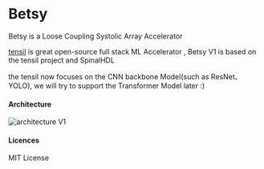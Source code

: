 # Betsy
Betsy is a Loose Coupling Systolic Array Accelerator


[tensil](https://github.com/tensil-ai/tensil/tree/main) is great open-source full stack ML Accelerator , Betsy V1 is based on the tensil project and SpinalHDL


the tensil now focuses on the CNN backbone Model(such as ResNet、YOLO), we will try to support the Transformer Model later :)


#### Architecture
![architecture V1](https://github.com/xie-1399/Betsy/tree/main/doc/img/ArchtectureV1.png)


#### Licences
MIT License
